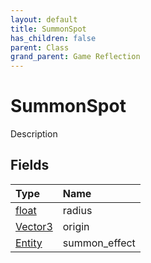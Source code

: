 ```yaml
---
layout: default
title: SummonSpot
has_children: false
parent: Class
grand_parent: Game Reflection
---
```

# SummonSpot
Description 

## Fields

| Type | Name |
|:----------|:--------------|
| [float](/riftbreaker-wiki/docs/game-reflection/components/float/) | radius |
| [Vector3](/riftbreaker-wiki/docs/game-reflection/classes/vector3/) | origin |
| [Entity](/riftbreaker-wiki/docs/game-reflection/classes/entity/) | summon_effect |

